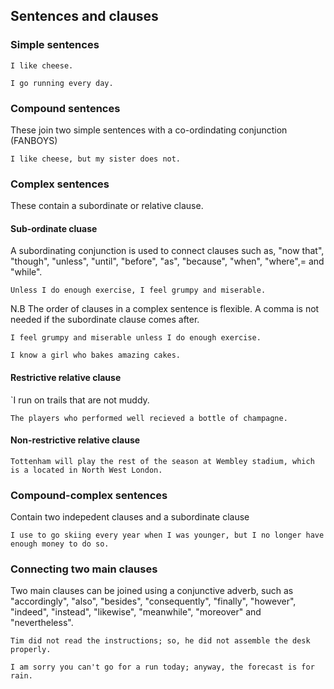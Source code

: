 ## Sentences and clauses

### Simple sentences

`I like cheese.`

`I go running every day.`

### Compound sentences
These join two simple sentences with a co-ordindating conjunction (FANBOYS)

`I like cheese, but my sister does not.`

### Complex sentences
These contain a subordinate or relative clause.

#### Sub-ordinate cluase
A subordinating conjunction is used to connect clauses such as, "now that", "though", "unless", "until", "before", "as", "because", "when", "where",= and "while".

`Unless I do enough exercise, I feel grumpy and miserable.`

N.B The order of clauses in a complex sentence is flexible. A comma is not needed if the subordinate clause comes after.

`I feel grumpy and miserable unless I do enough exercise.`

`I know a girl who bakes amazing cakes.`

#### Restrictive relative clause

`I run on trails that are not muddy.

`The players who performed well recieved a bottle of champagne.`

#### Non-restrictive relative clause

`Tottenham will play the rest of the season at Wembley stadium, which is a located in North West London.`

### Compound-complex sentences
Contain two indepedent clauses and a subordinate clause

`I use to go skiing every year when I was younger, but I no longer have enough money to do so.`


### Connecting two main clauses

Two main clauses can be joined using a conjunctive adverb, such as "accordingly", "also", "besides", "consequently", "finally", "however", "indeed", "instead", "likewise", "meanwhile", "moreover" and "nevertheless".

`Tim did not read the instructions; so, he did not assemble the desk properly.` 

`I am sorry you can't go for a run today; anyway, the forecast is for rain.`
